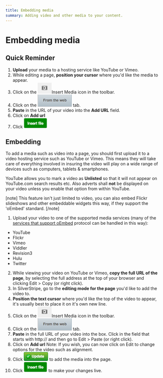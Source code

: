 ```yaml
---
title: Embedding media
summary: Adding video and other media to your content.
---
```


# Embedding media

## Quick Reminder

 1. **Upload** your media to a hosting service like YouTube or Vimeo.
 2. While editing a page, **position your cursor** where you'd like the media to appear.
 3. Click on the ![insert icon](../../_images/insert-media-icon.png)Insert Media icon in the toolbar.
 4. Click on the ![from the web tab](../../_images/from-the-web-tab.png) tab.
 5. **Paste** in the URL of your video into the **Add URL** field.
 6. Click on **Add url**
 7. Click ![insert button](../../_images/insert-image-button.png)

## Embedding

To add a media such as video into a page, you should first upload it to a video hosting service such as YouTube or Vimeo. This means they will take care of everything involved in insuring the video will play on a wide range of devices such as computers, tablets & smartphones.

YouTube allows you to mark a video as **Unlisted** so that it will not appear on YouTube.com search results etc. Also adverts shall **not** be displayed on your video unless you enable that option from within YouTube.

[note]
This feature isn't just limited to video, you can also embed Flickr slideshows and other embeddable widgets this way, if they support the 'oEmbed' standard.
[/note]

 1. Upload your video to one of the supported media services (many of the [services that support oEmbed](http://oembed.com/#section7) protocol can be handled in this way):
  * YouTube
  * Flickr
  * Vimeo
  * Viddler
  * Revision3
  * Hulu
  * Twitter
 2. While viewing your video on YouTube or Vimeo, **copy the full URL of the page**, by selecting the full address at the top of your browser and clicking Edit > Copy (or right click).
 3. In SilverStripe, go to the **editing mode for the page** you'd like to add the video to.
 4. **Position the text cursor** where you'd like the top of the video to appear, it's usually best to place it on it's own new line.
 5. Click on the ![insert icon](../../_images/insert-media-icon.png)Insert Media icon in the toolbar.
 6. Click on the ![from the web tab](../../_images/from-the-web-tab.png) tab.
 7. **Paste** in the full URL of your video into the box. Click in the field that starts with http:// and then go to Edit > Paste (or right click).
 8. Click on **Add url** Note: If you wish, you can now click on Edit to change options for the video such as alignment.
 9. Click ![update button](../../_images/update-button.png) to add the media into the page.
 10. Click ![insert button](../../_images/insert-image-button.png) to make your changes live.


